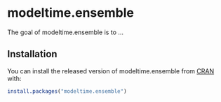 
<!-- README.md is generated from README.Rmd. Please edit that file -->

# modeltime.ensemble

<!-- badges: start -->

<!-- badges: end -->

The goal of modeltime.ensemble is to …

## Installation

You can install the released version of modeltime.ensemble from
[CRAN](https://CRAN.R-project.org) with:

``` r
install.packages("modeltime.ensemble")
```
